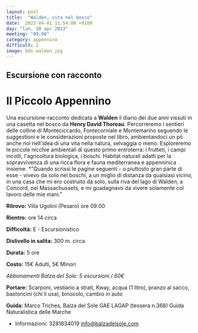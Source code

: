 ```yaml
---
layout: post
title:  "Walden, vita nel bosco"
date:  2023-04-01 11:54:00 +0100
day: "lun, 10 apr 2023"
meeting: "09:00"
category: appennino 
difficult: 2
image: bds_walden.jpg
---
```


## Escursione con racconto
# Il Piccolo Appennino

Una escursione-racconto dedicata a **Walden** il diario dei due anni vissuti in una casetta nel bosco da **Henry David Thoreau**. Percorreremo i sentieri delle colline di Monteciccardo, Fontecorniale e Montemarino seguendo le suggestioni e le considerazioni proposte nel libro, ambientandoci un pò anche noi nell'idea di una vita nella natura, selvaggia o meno.
Esploreremo le piccole nicchie ambientali di questo primo entroterra: i frutteti, i campi incolti, l'agricoltura biologica, i boschi. Habitat naturali adatti per la sopravvivenza di una ricca flora e fauna mediterranea e appenninica insieme.
*"Quando scrissi le pagine seguenti - o piuttosto gran parte di esse - vivevo da solo nei boschi, a un miglio di distanza da qualsiasi vicino, in una casa che mi ero costruito da solo, sulla riva del lago di Walden, a Concord, nel Massachussets, e mi guadagnavo da vivere solamente col lavoro delle mie mani."

**Ritrovo:** Villa Ugolini (Pesaro) ore 09:00

**Rientro:** ore 14 circa 

**Difficoltà:** E - Escursionistico

**Dislivello in salita:** 300 m. circa

**Durata:** 5 ore 

**Costo:** 15€ Adulti, 5€ Minori

*Abbonamenti Balza del Sole: 5 escursioni / 60€*

**Portare:** Scarponi, vestiario a strati, Kway, acqua (1 litro), pranzo al sacco, bastoncini (chi li usa), binocolo, cambio in auto

**Guida:** Marco Triches, Balza del Sole GAE LAGAP (tessera n.368)
Guida Naturalistica delle Marche
+ Informazioni: 3281834019    info@balzadelsole.com
